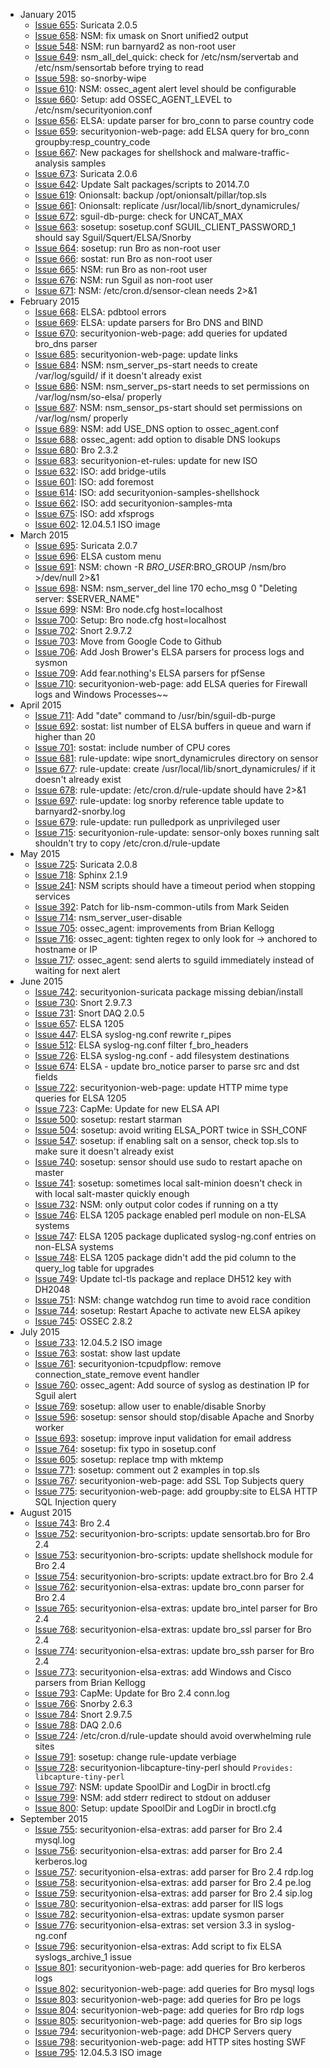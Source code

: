   * January 2015
    * [Issue 655](../issues/655): Suricata 2.0.5
    * [Issue 658](../issues/658): NSM: fix umask on Snort unified2 output
    * [Issue 548](../issues/548): NSM: run barnyard2 as non-root user
    * [Issue 649](../issues/649): nsm\_all\_del\_quick: check for /etc/nsm/servertab and /etc/nsm/sensortab before trying to read
    * [Issue 598](../issues/598): so-snorby-wipe
    * [Issue 610](../issues/610): NSM: ossec\_agent alert level should be configurable
    * [Issue 660](../issues/660): Setup: add OSSEC\_AGENT\_LEVEL to /etc/nsm/securityonion.conf
    * [Issue 656](../issues/656): ELSA: update parser for bro\_conn to parse country code
    * [Issue 659](../issues/659): securityonion-web-page: add ELSA query for bro\_conn groupby:resp\_country\_code
    * [Issue 667](../issues/667): New packages for shellshock and malware-traffic-analysis samples
    * [Issue 673](../issues/673): Suricata 2.0.6
    * [Issue 642](../issues/642): Update Salt packages/scripts to 2014.7.0
    * [Issue 619](../issues/619): Onionsalt: backup /opt/onionsalt/pillar/top.sls
    * [Issue 661](../issues/661): Onionsalt: replicate /usr/local/lib/snort\_dynamicrules/
    * [Issue 672](../issues/672): sguil-db-purge: check for UNCAT\_MAX
    * [Issue 663](../issues/663): sosetup: sosetup.conf SGUIL\_CLIENT\_PASSWORD\_1 should say Sguil/Squert/ELSA/Snorby
    * [Issue 664](../issues/664): sosetup: run Bro as non-root user
    * [Issue 666](../issues/666): sostat: run Bro as non-root user
    * [Issue 665](../issues/665): NSM: run Bro as non-root user
    * [Issue 676](../issues/676): NSM: run Sguil as non-root user
    * [Issue 671](../issues/671): NSM: /etc/cron.d/sensor-clean needs 2>&1
  * February 2015
    * [Issue 668](../issues/668): ELSA: pdbtool errors
    * [Issue 669](../issues/669): ELSA: update parsers for Bro DNS and BIND
    * [Issue 670](../issues/670): securityonion-web-page: add queries for updated bro\_dns parser
    * [Issue 685](../issues/685): securityonion-web-page: update links
    * [Issue 684](../issues/684): NSM: nsm\_server\_ps-start needs to create /var/log/sguild/ if it doesn't already exist
    * [Issue 686](../issues/686): NSM: nsm\_server\_ps-start needs to set permissions on /var/log/nsm/so-elsa/ properly
    * [Issue 687](../issues/687): NSM: nsm\_sensor\_ps-start should set permissions on /var/log/nsm/ properly
    * [Issue 689](../issues/689): NSM: add USE\_DNS option to ossec\_agent.conf
    * [Issue 688](../issues/688): ossec\_agent: add option to disable DNS lookups
    * [Issue 680](../issues/680): Bro 2.3.2
    * [Issue 683](../issues/683): securityonion-et-rules: update for new ISO
    * [Issue 632](../issues/632): ISO: add bridge-utils
    * [Issue 601](../issues/601): ISO: add foremost
    * [Issue 614](../issues/614): ISO: add securityonion-samples-shellshock
    * [Issue 662](../issues/662): ISO: add securityonion-samples-mta
    * [Issue 675](../issues/675): ISO: add xfsprogs
    * [Issue 602](../issues/602): 12.04.5.1 ISO image
  * March 2015
    * [Issue 695](../issues/695): Suricata 2.0.7
    * [Issue 696](../issues/696): ELSA custom menu
    * [Issue 691](../issues/691): NSM: chown -R $BRO\_USER:$BRO\_GROUP /nsm/bro >/dev/null 2>&1
    * [Issue 698](../issues/698): NSM: nsm\_server\_del line 170 echo\_msg 0 "Deleting server: $SERVER\_NAME"
    * [Issue 699](../issues/699): NSM: Bro node.cfg host=localhost
    * [Issue 700](../issues/700): Setup: Bro node.cfg host=localhost
    * [Issue 702](../issues/702): Snort 2.9.7.2
    * [Issue 703](../issues/703): Move from Google Code to Github
    * [Issue 706](../issues/706): Add Josh Brower's ELSA parsers for process logs and sysmon
    * [Issue 709](../issues/709): Add fear.nothing's ELSA parsers for pfSense
    * [Issue 710](../issues/710): securityonion-web-page: add ELSA queries for Firewall logs and Windows Processes~~
  * April 2015
    * [Issue 711](../issues/711): Add "date" command to /usr/bin/sguil-db-purge
    * [Issue 692](../issues/692): sostat: list number of ELSA buffers in queue and warn if higher than 20
    * [Issue 701](../issues/701): sostat: include number of CPU cores
    * [Issue 681](../issues/681): rule-update: wipe snort\_dynamicrules directory on sensor
    * [Issue 677](../issues/677): rule-update: create /usr/local/lib/snort\_dynamicrules/ if it doesn't already exist
    * [Issue 678](../issues/678): rule-update: /etc/cron.d/rule-update should have 2>&1
    * [Issue 697](../issues/697): rule-update: log snorby reference table update to barnyard2-snorby.log
    * [Issue 679](../issues/679): rule-update: run pulledpork as unprivileged user
    * [Issue 715](../issues/715): securityonion-rule-update: sensor-only boxes running salt shouldn't try to copy /etc/cron.d/rule-update
  * May 2015
    * [Issue 725](../issues/725): Suricata 2.0.8
    * [Issue 718](../issues/718): Sphinx 2.1.9
    * [Issue 241](../issues/241): NSM scripts should have a timeout period when stopping services
    * [Issue 392](../issues/392): Patch for lib-nsm-common-utils from Mark Seiden
    * [Issue 714](../issues/714): nsm_server_user-disable
    * [Issue 705](../issues/705): ossec\_agent: improvements from Brian Kellogg
    * [Issue 716](../issues/716): ossec_agent: tighten regex to only look for -> anchored to hostname or IP
    * [Issue 717](../issues/717): ossec_agent: send alerts to sguild immediately instead of waiting for next alert
  * June 2015
    * [Issue 742](../issues/742): securityonion-suricata package missing debian/install
    * [Issue 730](../issues/730): Snort 2.9.7.3
    * [Issue 731](../issues/731): Snort DAQ 2.0.5
    * [Issue 657](../issues/657): ELSA 1205
    * [Issue 447](../issues/447): ELSA syslog-ng.conf rewrite r\_pipes
    * [Issue 512](../issues/512): ELSA syslog-ng.conf filter f\_bro\_headers
    * [Issue 726](../issues/726): ELSA syslog-ng.conf - add filesystem destinations
    * [Issue 674](../issues/674): ELSA - update bro_notice parser to parse src and dst fields
    * [Issue 722](../issues/722): securityonion-web-page: update HTTP mime type queries for ELSA 1205
    * [Issue 723](../issues/723): CapMe: Update for new ELSA API
    * [Issue 500](../issues/500): sosetup: restart starman
    * [Issue 504](../issues/504): sosetup: avoid writing ELSA_PORT twice in SSH_CONF
    * [Issue 547](../issues/547): sosetup: if enabling salt on a sensor, check top.sls to make sure it doesn't already exist
    * [Issue 740](../issues/740): sosetup: sensor should use sudo to restart apache on master
    * [Issue 741](../issues/741): sosetup: sometimes local salt-minion doesn't check in with local salt-master quickly enough
    * [Issue 732](../issues/732): NSM: only output color codes if running on a tty
    * [Issue 746](../issues/746): ELSA 1205 package enabled perl module on non-ELSA systems
    * [Issue 747](../issues/747): ELSA 1205 package duplicated syslog-ng.conf entries on non-ELSA systems
    * [Issue 748](../issues/748): ELSA 1205 package didn't add the pid column to the query_log table for upgrades
    * [Issue 749](../issues/749): Update tcl-tls package and replace DH512 key with DH2048
    * [Issue 751](../issues/751): NSM: change watchdog run time to avoid race condition
    * [Issue 744](../issues/744): sosetup: Restart Apache to activate new ELSA apikey
    * [Issue 745](../issues/745): OSSEC 2.8.2
  * July 2015
    * [Issue 733](../issues/733): 12.04.5.2 ISO image
    * [Issue 763](../issues/763): sostat: show last update
    * [Issue 761](../issues/761): securityonion-tcpudpflow: remove connection_state_remove event handler
    * [Issue 760](../issues/760): ossec_agent: Add source of syslog as destination IP for Sguil alert
    * [Issue 769](../issues/769): sosetup: allow user to enable/disable Snorby
    * [Issue 596](../issues/596): sosetup: sensor should stop/disable Apache and Snorby worker
    * [Issue 693](../issues/693): sosetup: improve input validation for email address
    * [Issue 764](../issues/764): sosetup: fix typo in sosetup.conf
    * [Issue 605](../issues/605): sosetup: replace tmp with mktemp
    * [Issue 771](../issues/771): sosetup: comment out 2 examples in top.sls
    * [Issue 767](../issues/767): securityonion-web-page: add SSL Top Subjects query
    * [Issue 775](../issues/775): securityonion-web-page: add groupby:site to ELSA HTTP SQL Injection query
  * August 2015
    * [Issue 743](../issues/743): Bro 2.4
    * [Issue 752](../issues/752): securityonion-bro-scripts: update sensortab.bro for Bro 2.4
    * [Issue 753](../issues/753): securityonion-bro-scripts: update shellshock module for Bro 2.4
    * [Issue 754](../issues/754): securityonion-bro-scripts: update extract.bro for Bro 2.4
    * [Issue 762](../issues/762): securityonion-elsa-extras: update bro_conn parser for Bro 2.4
    * [Issue 765](../issues/765): securityonion-elsa-extras: update bro_intel parser for Bro 2.4
    * [Issue 768](../issues/768): securityonion-elsa-extras: update bro_ssl parser for Bro 2.4
    * [Issue 774](../issues/774): securityonion-elsa-extras: update bro_ssh parser for Bro 2.4
    * [Issue 773](../issues/773): securityonion-elsa-extras: add Windows and Cisco parsers from Brian Kellogg
    * [Issue 793](../issues/793): CapMe: Update for Bro 2.4 conn.log
    * [Issue 766](../issues/766): Snorby 2.6.3
    * [Issue 784](../issues/784): Snort 2.9.7.5
    * [Issue 788](../issues/788): DAQ 2.0.6
    * [Issue 724](../issues/724): /etc/cron.d/rule-update should avoid overwhelming rule sites
    * [Issue 791](../issues/791): sosetup: change rule-update verbiage
    * [Issue 728](../issues/728): securityonion-libcapture-tiny-perl should `Provides: libcapture-tiny-perl`
    * [Issue 797](../issues/797): NSM: update SpoolDir and LogDir in broctl.cfg
    * [Issue 799](../issues/799): NSM: add stderr redirect to stdout on adduser
    * [Issue 800](../issues/800): Setup: update SpoolDir and LogDir in broctl.cfg
  * September 2015
    * [Issue 755](../issues/755): securityonion-elsa-extras: add parser for Bro 2.4 mysql.log
    * [Issue 756](../issues/756): securityonion-elsa-extras: add parser for Bro 2.4 kerberos.log
    * [Issue 757](../issues/757): securityonion-elsa-extras: add parser for Bro 2.4 rdp.log
    * [Issue 758](../issues/758): securityonion-elsa-extras: add parser for Bro 2.4 pe.log
    * [Issue 759](../issues/759): securityonion-elsa-extras: add parser for Bro 2.4 sip.log
    * [Issue 780](../issues/780): securityonion-elsa-extras: add parser for IIS logs
    * [Issue 782](../issues/782): securityonion-elsa-extras: update sysmon parser
    * [Issue 776](../issues/776): securityonion-elsa-extras: set version 3.3 in syslog-ng.conf
    * [Issue 796](../issues/796): securityonion-elsa-extras: Add script to fix ELSA syslogs_archive_1 issue
    * [Issue 801](../issues/801): securityonion-web-page: add queries for Bro kerberos logs
    * [Issue 802](../issues/802): securityonion-web-page: add queries for Bro mysql logs
    * [Issue 803](../issues/803): securityonion-web-page: add queries for Bro pe logs
    * [Issue 804](../issues/804): securityonion-web-page: add queries for Bro rdp logs
    * [Issue 805](../issues/805): securityonion-web-page: add queries for Bro sip logs
    * [Issue 794](../issues/794): securityonion-web-page: add DHCP Servers query
    * [Issue 798](../issues/798): securityonion-web-page: add HTTP sites hosting SWF
    * [Issue 795](../issues/795): 12.04.5.3 ISO image